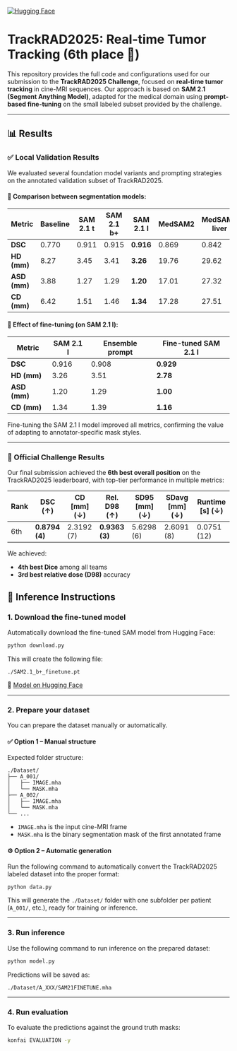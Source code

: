 [![Hugging Face](https://img.shields.io/badge/🤗%20Hugging%20Face-TrackRAD2025-yellow)](https://huggingface.co/VBoussot/Trackrad2025)

# TrackRAD2025: Real-time Tumor Tracking (6th place 🏅)

This repository provides the full code and configurations used for our submission to the **TrackRAD2025 Challenge**, focused on **real-time tumor tracking** in cine-MRI sequences.
Our approach is based on **SAM 2.1 (Segment Anything Model)**, adapted for the medical domain using **prompt-based fine-tuning** on the small labeled subset provided by the challenge.

---

## 📊 Results

### ✅ Local Validation Results

We evaluated several foundation model variants and prompting strategies on the annotated validation subset of TrackRAD2025.

#### 📌 Comparison between segmentation models:

| Metric         | Baseline | SAM 2.1 t | SAM 2.1 b+ | SAM 2.1 l | MedSAM2 | MedSAM2 liver | 
|----------------|----------|-----------|------------|-----------|---------|----------------|
| **DSC**        | 0.770    | 0.911     | 0.915      | **0.916** | 0.869   | 0.842          |
| **HD (mm)**    | 8.27     | 3.45      | 3.41       | **3.26**  | 19.76   | 29.62          |
| **ASD (mm)**   | 3.88     | 1.27      | 1.29       | **1.20**  | 17.01   | 27.32          |
| **CD (mm)**    | 6.42     | 1.51      | 1.46       | **1.34**  | 17.28   | 27.51          |

#### 📌 Effect of fine-tuning (on SAM 2.1 l):

| Metric         | SAM 2.1 l | Ensemble prompt | Fine-tuned SAM 2.1 l |
|----------------|-----------|------------------|------------------------|
| **DSC**        | 0.916     | 0.908            | **0.929**              |
| **HD (mm)**    | 3.26      | 3.51             | **2.78**               |
| **ASD (mm)**   | 1.20      | 1.29             | **1.00**               |
| **CD (mm)**    | 1.34      | 1.39             | **1.16**               |

Fine-tuning the SAM 2.1 l model improved all metrics, confirming the value of adapting to annotator-specific mask styles.

---

### 🏁 Official Challenge Results

Our final submission achieved the **6th best overall position** on the TrackRAD2025 leaderboard, with top-tier performance in multiple metrics:

| Rank | DSC (↑)      | CD [mm] (↓) | Rel. D98 (↑) | SD95 [mm] (↓) | SDavg [mm] (↓) | Runtime [s] (↓) |
|------|--------------|-------------|--------------|----------------|----------------|-----------------|
| 6th  | **0.8794 (4)** | 2.3192 (7)  | **0.9363 (3)** | 5.6298 (6)     | 2.6091 (8)     | 0.0751 (12)     |

We achieved:
- **4th best Dice** among all teams
- **3rd best relative dose (D98)** accuracy
## 🚀 Inference Instructions

### 1. Download the fine-tuned model

Automatically download the fine-tuned SAM model from Hugging Face:

```bash
python download.py
```

This will create the following file:

```
./SAM2.1_b+_finetune.pt
```

🔗 [Model on Hugging Face](https://huggingface.co/VBoussot/Trackrad2025)

---

### 2. Prepare your dataset

You can prepare the dataset manually or automatically.

#### ✅ Option 1 – Manual structure

Expected folder structure:

```
./Dataset/
├── A_001/
│   ├── IMAGE.mha
│   └── MASK.mha
├── A_002/
│   ├── IMAGE.mha
│   └── MASK.mha
└── ...
```

- `IMAGE.mha` is the input cine-MRI frame  
- `MASK.mha` is the binary segmentation mask of the first annotated frame

#### ⚙️ Option 2 – Automatic generation

Run the following command to automatically convert the TrackRAD2025 labeled dataset into the proper format:

```bash
python data.py
```

This will generate the `./Dataset/` folder with one subfolder per patient (`A_001/`, etc.), ready for training or inference.

---

### 3. Run inference

Use the following command to run inference on the prepared dataset:

```bash
python model.py
```

Predictions will be saved as:

```
./Dataset/A_XXX/SAM21FINETUNE.mha
```

---

### 4. Run evaluation

To evaluate the predictions against the ground truth masks:

```bash
konfai EVALUATION -y
```
